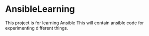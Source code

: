 # AnsibleLearning
This project is for learning Ansible
This will contain ansible code for experimenting different things.
